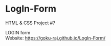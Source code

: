 # LogIn-Form
HTML &amp; CSS Project #7

LOGIN  form<br>
Website: https://goku-raj.github.io/LogIn-Form/
